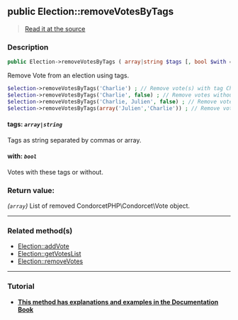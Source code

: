 ## public Election::removeVotesByTags

> [Read it at the source](https://github.com/julien-boudry/Condorcet/blob/master/src/ElectionProcess/VotesProcess.php#L281)

### Description    

```php
public Election->removeVotesByTags ( array|string $tags [, bool $with = true] ): array
```

Remove Vote from an election using tags.

```php
$election->removeVotesByTags('Charlie') ; // Remove vote(s) with tag Charlie
$election->removeVotesByTags('Charlie', false) ; // Remove votes without tag Charlie
$election->removeVotesByTags('Charlie, Julien', false) ; // Remove votes without tag Charlie AND without tag Julien.
$election->removeVotesByTags(array('Julien','Charlie')) ; // Remove votes with tag Charlie OR with tag Julien.
```
    

#### **tags:** *```array|string```*   
Tags as string separated by commas or array.    


#### **with:** *```bool```*   
Votes with these tags or without.    


### Return value:   

*(```array```)* List of removed CondorcetPHP\Condorcet\Vote object.


---------------------------------------

### Related method(s)      

* [Election::addVote](/Docs/ApiReferences/Election%20Class/public%20Election--addVote.md)    
* [Election::getVotesList](/Docs/ApiReferences/Election%20Class/public%20Election--getVotesList.md)    
* [Election::removeVotes](/Docs/ApiReferences/Election%20Class/public%20Election--removeVotes.md)    

---------------------------------------

### Tutorial

* **[This method has explanations and examples in the Documentation Book](https://www.condorcet.io#/3.AsPhpLibrary/5.Votes/2.VotesTags)**    
